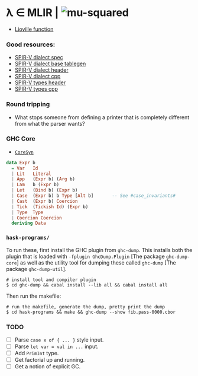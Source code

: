 # λ ∈ MLIR | ![mu-squared](https://wikimedia.org/api/rest_v1/media/math/render/svg/68b31ff8082976980ee460521d36b8a30f9603a2)
- [Lioville function](https://en.wikipedia.org/wiki/Liouville_function)

### Good resources:

- [SPIR-V dialect spec](https://github.com/bollu/mlir/blob/master/orig_docs/Dialects/SPIR-V.md)
- [SPIR-V dialect base tablegen](https://github.com/bollu/mlir/blob/master/include/mlir/Dialect/SPIRV/SPIRVBase.td)
- [SPIR-V dialect header](https://github.com/bollu/mlir/blob/master/include/mlir/Dialect/SPIRV/SPIRVDialect.h)
- [SPIR-V dialect cpp](https://github.com/bollu/mlir/blob/master/lib/Dialect/SPIRV/SPIRVDialect.cpp)
- [SPIR-V types header](https://github.com/bollu/mlir/blob/master/include/mlir/Dialect/SPIRV/SPIRVTypes.h)
- [SPIR-V types cpp](https://github.com/bollu/mlir/blob/master/lib/Dialect/SPIRV/SPIRVTypes.cpp)

### Round tripping

- What stops someone from defining a printer that is completely different
  from what the parser wants?

### GHC Core

- [`CoreSyn`](https://downloads.haskell.org/~ghc/8.8.3/docs/html/libraries/ghc-8.8.3/CoreSyn.html)

```hs
data Expr b
  = Var   Id
  | Lit   Literal
  | App   (Expr b) (Arg b)
  | Lam   b (Expr b)
  | Let   (Bind b) (Expr b)
  | Case  (Expr b) b Type [Alt b]       -- See #case_invariants#
  | Cast  (Expr b) Coercion
  | Tick  (Tickish Id) (Expr b)
  | Type  Type
  | Coercion Coercion
  deriving Data
```

### `hask-programs/`

To run these, first install the GHC plugin from `ghc-dump`. This installs
both the plugin that is loaded with `-fplugin GhcDump.Plugin` [The package `ghc-dump-core`]
as well as the utility tool for dumping these called `ghc-dump` [The package `ghc-dump-util`].

```
# install tool and compiler plugin 
$ cd ghc-dump && cabal install --lib all && cabal install all
```

Then run the makefile:

```
# run the makefile, generate the dump, pretty print the dump
$ cd hask-programs && make && ghc-dump --show fib.pass-0000.cbor
```

### TODO

- [ ] Parse `case x of { ... }` style input.
- [ ] Parse `let var = val in ...` input.
- [ ] Add `PrimInt` type.
- [ ] Get factorial up and running.
- [ ] Get a notion of explicit GC. 
